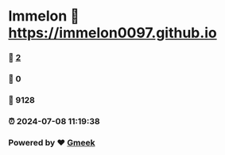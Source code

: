 # Immelon :link: https://immelon0097.github.io 
### :page_facing_up: [2](https://immelon0097.github.io/tag.html) 
### :speech_balloon: 0 
### :hibiscus: 9128 
### :alarm_clock: 2024-07-08 11:19:38 
### Powered by :heart: [Gmeek](https://github.com/Meekdai/Gmeek)
